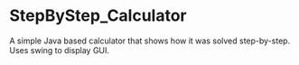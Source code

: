 # StepByStep_Calculator
A simple Java based calculator that shows how it was solved step-by-step. Uses swing to display GUI.

